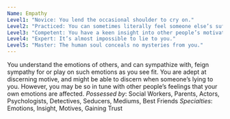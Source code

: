 ```yaml
---
Name: Empathy
Level1: "Novice: You lend the occasional shoulder to cry on."
Level2: "Practiced: You can sometimes literally feel someone else’s suffering."
Level3: "Competent: You have a keen insight into other people’s motivations."
Level4: "Expert: It’s almost impossible to lie to you."
Level5: "Master: The human soul conceals no mysteries from you."
---
```


You understand the emotions of others, and can sympathize with, feign sympathy for or play on such emotions as you see fit. You are adept at discerning motive, and might be able to discern when someone’s lying to you. However, you may be so in tune with other people’s feelings that your own emotions are affected.
_Possessed by_: Social Workers, Parents, Actors, Psychologists, Detectives, Seducers, Mediums, Best Friends
_Specialties_: Emotions, Insight, Motives, Gaining Trust